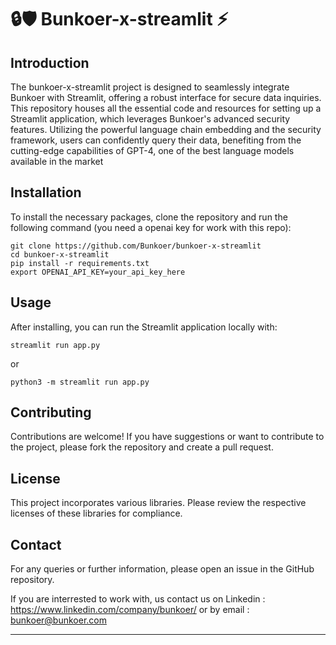 # 🔒🛡️ Bunkoer-x-streamlit ⚡

## Introduction
The bunkoer-x-streamlit project is designed to seamlessly integrate Bunkoer with Streamlit, offering a robust interface for secure data inquiries. This repository houses all the essential code and resources for setting up a Streamlit application, which leverages Bunkoer's advanced security features. Utilizing the powerful language chain embedding and the security framework, users can confidently query their data, benefiting from the cutting-edge capabilities of GPT-4, one of the best language models available in the market

## Installation
To install the necessary packages, clone the repository and run the following command (you need a openai key for work with this repo):
```
git clone https://github.com/Bunkoer/bunkoer-x-streamlit
cd bunkoer-x-streamlit
pip install -r requirements.txt
export OPENAI_API_KEY=your_api_key_here
```

## Usage
After installing, you can run the Streamlit application locally with:
```
streamlit run app.py 
```
or
```
python3 -m streamlit run app.py 
```

## Contributing
Contributions are welcome! If you have suggestions or want to contribute to the project, please fork the repository and create a pull request.

## License
This project incorporates various libraries. Please review the respective licenses of these libraries for compliance.

## Contact
For any queries or further information, please open an issue in the GitHub repository.

If you are interrested to work with, us contact us on Linkedin : https://www.linkedin.com/company/bunkoer/ 
or by email : bunkoer@bunkoer.com

---
